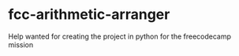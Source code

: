 # fcc-arithmetic-arranger
Help wanted for creating the project in python for the freecodecamp mission

